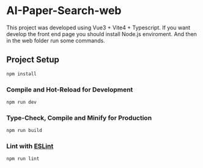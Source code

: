 <!--
 * @Author: 0x3E5
 * @Date: 2023-02-11 13:48:18
 * @LastEditTime: 2023-02-26 13:27:36
 * @LastEditors: 0x3E5
 * @Description: 
 * @FilePath: \web\README.md
-->
# AI-Paper-Search-web

This project was developed using Vue3 + Vite4 + Typescript.
If you want develop the front end page you should install Node.js enviroment. And then in the web folder run some commands.

## Project Setup

```sh
npm install
```

### Compile and Hot-Reload for Development

```sh
npm run dev
```

### Type-Check, Compile and Minify for Production

```sh
npm run build
```

### Lint with [ESLint](https://eslint.org/)

```sh
npm run lint
```
